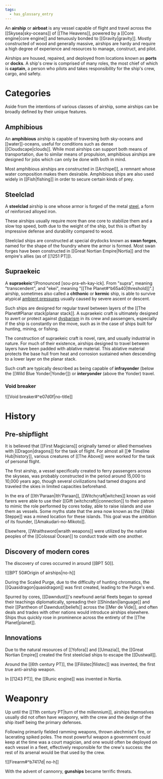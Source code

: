 ```yaml
---
tags:
  - has_glossary_entry
---
```


An **airship** or **airboat** is any vessel capable of flight and travel across the [[Skysea|sky-oceans]] of [[The Heavens]], powered by a [[Core engine|core engine]] and tenuously bonded to [[Gravity|gravity]]. Mostly constructed of wood and generally massive, airships are hardy and require a high degree of experience and resources to manage, construct, and pilot.

Airships are housed, repaired, and deployed from locations known as **ports** or **docks**. A ship's crew is comprised of many roles, the most chief of which is **captain**, a person who pilots and takes responsibility for the ship's crew, cargo, and safety. 

# Categories
Aside from the intentions of various classes of airship, some airships can be broadly defined by their unique features. 

## Amphibious
An **amphibious** airship is capable of traversing both sky-oceans and [[water]]-oceans, useful for conditions such as dense [[Cloudscape|clouds]]. While most airships can support both means of transportation, due to similar means of propulsion, amphibious airships are designed for jobs which can only be done with both in mind.

Most amphibious airships are constructed in [[Archipel]], a remnant whose water composition makes them desirable. Amphibious ships are also used widely in [[Fish|fishing]] in order to secure certain kinds of prey. 
## Steelclad
A **steelclad** airship is one whose armor is forged of the metal [steel](https://en.m.wikipedia.org/wiki/Steel), a form of reinforced alloyed iron. 

These airships usually require more than one core to stabilize them and a slow top speed, both due to the weight of the ship, but this is offset by impressive defense and durability compared to wood.

Steelclad ships are constructed at special drydocks known as **swan forges**, named for the shape of the foundry where the armor is formed. Most swan forges have been constructed in [[Great Nortian Empire|Nortia]] and the empire's allies (as of [[1251 PT]]).

## Supraekeic
A **supraekeic**^[Pronounced [sou-pra-eh-kay-ick]. From "supra", meaning "transcendent", and "ekei", meaning "[[The Planet#^b65a40|threshold]]".] airship, sometimes also called a **chthonic** or **kermic** ship, is able to survive atypical [ambient pressures](https://en.wikipedia.org/wiki/Atmospheric_pressure) usually caused by severe ascent or descent. 

Such ships are designed for regular travel between layers of the [[The Planet#Planar stack|planar stack]]. A supraekeic craft is ultimately designed to avert or protect against [dysbarism](https://en.wikipedia.org/wiki/Dysbarism) in its crew and passengers, especially if the ship is constantly on the move, such as in the case of ships built for hunting, mining, or fishing.

The construction of supraekeic craft is novel, rare, and usually industrial in nature. For much of their existence, airships designed to travel between layers have been padded with ablative material. This ablative material protects the base hull from heat and corrosion sustained when descending to a lower layer on the planar stack. 

Such craft are typically described as being capable of **infrayonder** (below the [[Wild Blue Yonder|Yonder]]) or **interyonder** (above the Yonder) travel.

### Void breaker
![[Void breaker#^e07d0f|no-title]]
# History
## Pre-shipflight
It is believed that [[First Magicians]] originally tamed or allied themselves with [[Dragon|dragons]] for the task of flight. For almost all [[✼ Timeline Hub|history]], various creatures of [[The Above]] were worked for the task of personal flight.

The first airship, a vessel specifically created to ferry passengers across the skyseas, was probably constructed in the period around 15,000 to 10,000 years ago, though several civilizations had tamed dragons and traveled the skies in limited capacities beforehand.

In the era of [[Ith'Paraan|Ith'Paraan]], [[Witchcraft|witches]] known as void farers were able to use their [[Gift (witchcraft)|connection]] to their patron to mimic the role performed by cores today, able to raise islands and use them as vessels. Some myths state that the area now known as the [[Wabi Steppe]] was a mined location for these islands. This goal was the ambition of its founder, [[Amakudari-no-Mikoto]].

Elsewhere, [[Wraithsword|wraith weapons]] were utilized by the native peoples of the [[Colossal Ocean]] to conduct trade with one another.

## Discovery of modern cores
The discovery of cores occurred in around [[BPT 50]].

![[BPT 50#Origin of airships|no-h]]

During the Scaled Purge, due to the difficulty of hunting chromatics, the [[Quasidragon|quasidragon]] was first created, leading to the Purge's end. 

Spurred by cores, [[Dawndust]]'s newfound aerial fleets began to spread their teachings diplomatically, spreading their [[Shindani|language]] and their [[Pantheon of Dawndust|beliefs]] across the [[Mer de Vide]], and often deals and trades with other nations would introduce airships elsewhere. Ships thus quickly rose in prominence across the entirety of the [[The Planet|planet]].

## Innovations
Due to the natural resources of [[Yofora]] and [[Umazia]], the [[Great Nortian Empire]] created the first steelclad ships to escape the [[Dustwall]].

Around the [[6th century PT]], the [[Filistec|filistec]] was invented, the first true anti-airship weapon.

In [[1243 PT]], the [[Runic engine]] was invented in Nortia.

# Weaponry
Up until the [[11th century PT|turn of the millennium]], airships themselves usually did not often have weaponry, with the crew and the design of the ship itself being the primary defenses. 

Following primarily fielded ramming weapons, thrown alechmist's fire, or lacerating spiked poles.  The most powerful weapon a government could keep at the time was a court magician, and one would often be deployed on each vessel in a fleet, effectively responsible for the crew's success: the rest of its arsenal would be that used by the crew.

![[Firearm#^b7417d| no-h]]

With the advent of cannonry, **gunships** became terrific threats.
